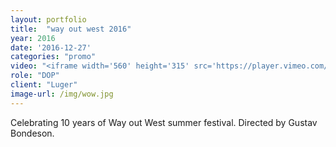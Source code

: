 ```yaml
---
layout: portfolio
title:  "way out west 2016"
year: 2016
date: '2016-12-27'
categories: "promo"
video: "<iframe width='560' height='315' src='https://player.vimeo.com/video/193616608' frameborder='0' allowfullscreen></iframe>"
role: "DOP"
client: "Luger"
image-url: /img/wow.jpg
---
```


Celebrating 10 years of Way out West summer festival. Directed by Gustav Bondeson.
